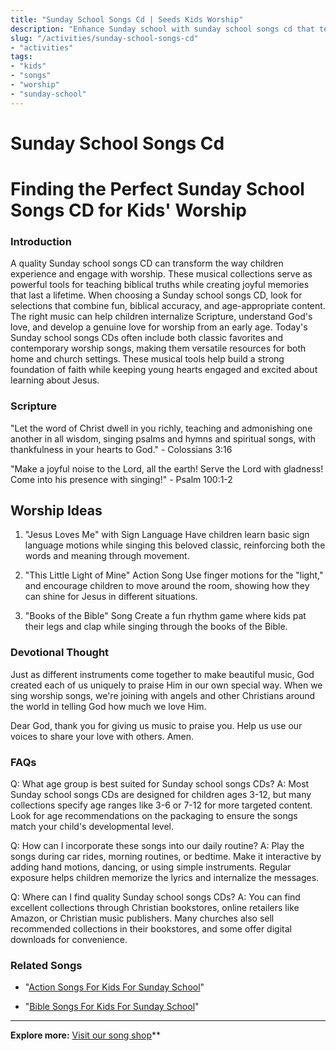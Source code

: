 ```yaml
---
title: "Sunday School Songs Cd | Seeds Kids Worship"
description: "Enhance Sunday school with sunday school songs cd that teach faith through music. Educational worship resources for children."
slug: "/activities/sunday-school-songs-cd"
- "activities"
tags:
- "kids"
- "songs"
- "worship"
- "sunday-school"
---
```


# Sunday School Songs Cd

# Finding the Perfect Sunday School Songs CD for Kids' Worship

### Introduction
A quality Sunday school songs CD can transform the way children experience and engage with worship. These musical collections serve as powerful tools for teaching biblical truths while creating joyful memories that last a lifetime. When choosing a Sunday school songs CD, look for selections that combine fun, biblical accuracy, and age-appropriate content. The right music can help children internalize Scripture, understand God's love, and develop a genuine love for worship from an early age. Today's Sunday school songs CDs often include both classic favorites and contemporary worship songs, making them versatile resources for both home and church settings. These musical tools help build a strong foundation of faith while keeping young hearts engaged and excited about learning about Jesus.

### Scripture
"Let the word of Christ dwell in you richly, teaching and admonishing one another in all wisdom, singing psalms and hymns and spiritual songs, with thankfulness in your hearts to God." - Colossians 3:16

"Make a joyful noise to the Lord, all the earth! Serve the Lord with gladness! Come into his presence with singing!" - Psalm 100:1-2

## Worship Ideas
1. "Jesus Loves Me" with Sign Language
Have children learn basic sign language motions while singing this beloved classic, reinforcing both the words and meaning through movement.

2. "This Little Light of Mine" Action Song
Use finger motions for the "light," and encourage children to move around the room, showing how they can shine for Jesus in different situations.

3. "Books of the Bible" Song
Create a fun rhythm game where kids pat their legs and clap while singing through the books of the Bible.

### Devotional Thought
Just as different instruments come together to make beautiful music, God created each of us uniquely to praise Him in our own special way. When we sing worship songs, we're joining with angels and other Christians around the world in telling God how much we love Him. 

Dear God, thank you for giving us music to praise you. Help us use our voices to share your love with others. Amen.

### FAQs
Q: What age group is best suited for Sunday school songs CDs?
A: Most Sunday school songs CDs are designed for children ages 3-12, but many collections specify age ranges like 3-6 or 7-12 for more targeted content. Look for age recommendations on the packaging to ensure the songs match your child's developmental level.

Q: How can I incorporate these songs into our daily routine?
A: Play the songs during car rides, morning routines, or bedtime. Make it interactive by adding hand motions, dancing, or using simple instruments. Regular exposure helps children memorize the lyrics and internalize the messages.

Q: Where can I find quality Sunday school songs CDs?
A: You can find excellent collections through Christian bookstores, online retailers like Amazon, or Christian music publishers. Many churches also sell recommended collections in their bookstores, and some offer digital downloads for convenience.

### Related Songs

- "[Action Songs For Kids For Sunday School](/activities/action-songs-for-kids-for-sunday-school/)"

- "[Bible Songs For Kids For Sunday School](/activities/bible-songs-for-kids-for-sunday-school/)"

---

**Explore more:** [Visit our song shop](https://seedskidsworship.com/shop)**

<!-- Schema Markup -->
<script type="application/ld+json">
{
  "@context": "https://schema.org",
  "@type": "MusicRecording",
  "name": "Sunday School Songs Cd",
  "byArtist": {
    "@type": "MusicGroup",
    "name": "Seeds Kids Worship"
  },
  "isFamilyFriendly": true,
  "url": "https://seedskidsworship.com/activities/sunday-school-songs-cd/"
}
</script>